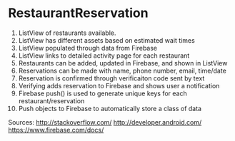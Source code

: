 # RestaurantReservation
1. ListView of restaurants available.
2. ListView has different assets based on estimated wait times
3. ListView populated through data from Firebase
4. ListView links to detailed activity page for each restaurant
5. Restaurants can be added, updated in Firebase, and shown in ListView
6. Reservations can be made with name, phone number, email, time/date
7. Reservation is confirmed through verificaiton code sent by text
8. Verifying adds reservation to Firebase and shows user a notification
9. Firebase push() is used to generate unique keys for each restaurant/reservation
10. Push objects to Firebase to automatically store a class of data


Sources:
http://stackoverflow.com/
http://developer.android.com/
https://www.firebase.com/docs/
